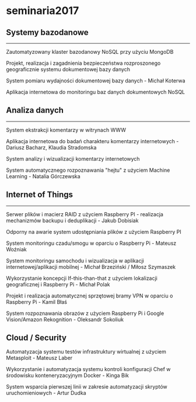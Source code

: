 # seminaria2017

## Systemy bazodanowe
---------------------------
Zautomatyzowany klaster bazodanowy NoSQL przy użyciu MongoDB

Projekt, realizacja i zagadnienia bezpieczeństwa rozproszonego geograficznie systemu dokumentowej bazy danych

System pomiaru wydajności dokumentowej bazy danych - Michał Koterwa

Aplikacja internetowa do monitoringu baz danych dokumentowych NoSQL

## Analiza danych
-------------------
System ekstrakcji komentarzy w witrynach WWW

Aplikacja internetowa do badań charakteru komentarzy internetowych - Dariusz Bacharz, Klaudia Stradomska

System analizy i wizualizacji komentarzy internetowych 

System automatycznego rozpoznawania "hejtu" z użyciem Machine Learning - Natalia Górczewska

## Internet of Things
-----------------------
Serwer plików i macierz RAID z użyciem Raspberry PI - realizacja mechanizmów backupu i deduplikacji - Jakub Dobisiak

Odporny na awarie system udostępniania plików z użyciem Raspberry PI

System monitoringu czadu/smogu w oparciu o Raspberry Pi - Mateusz Woźniak 

System monitoringu samochodu i wizualizacja w aplikacji internetowej/aplikacji mobilnej - Michał Brzeziński / Miłosz Szymaszek

Wykorzystanie koncepcji If-this-than-that z użyciem lokalizacji geograficznej i Raspberry Pi - Michał Polak

Projekt i realizacja automatycznej sprzętowej bramy VPN w oparciu o Raspberry Pi - Kamil Błaś

System rozpoznawania obrazów z użyciem Raspberry Pi i Google Vision/Amazon Rekognition - Oleksandr Sokoliuk

## Cloud / Security

Automatyzacja systemu testów infrastruktury wirtualnej z użyciem Metasploit - Mateusz Laber

Wykorzystanie i automatyzacja systemu kontroli konfiguracji Chef w środowisku konteneryzacyjnym Docker - Kinga Bik

System wsparcia pierwszej linii w zakresie automatyzacji skryptów uruchomieniowych - Artur Dudka
